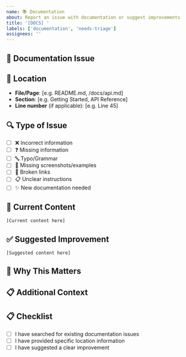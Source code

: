 ```yaml
---
name: 📚 Documentation
about: Report an issue with documentation or suggest improvements
title: '[DOCS] '
labels: ['documentation', 'needs-triage']
assignees: ''
---
```


## 📖 Documentation Issue

<!-- Describe the documentation issue or improvement -->

## 📍 Location

<!-- Where is the documentation issue located? -->

- **File/Page**: [e.g. README.md, /docs/api.md]
- **Section**: [e.g. Getting Started, API Reference]
- **Line number** (if applicable): [e.g. Line 45]

## 🔍 Type of Issue

<!-- Mark the relevant option with an "x" -->

- [ ] ❌ Incorrect information
- [ ] ❓ Missing information
- [ ] 🔤 Typo/Grammar
- [ ] 📸 Missing screenshots/examples
- [ ] 🔗 Broken links
- [ ] 📋 Unclear instructions
- [ ] ✨ New documentation needed

## 📝 Current Content

<!-- If applicable, copy the current content that needs to be fixed -->

```
[Current content here]
```

## ✅ Suggested Improvement

<!-- Provide your suggested fix or improvement -->

```
[Suggested content here]
```

## 🎯 Why This Matters

<!-- Explain why this documentation change is important -->

## 📋 Additional Context

<!-- Any other context about the documentation issue -->

## 📋 Checklist

- [ ] I have searched for existing documentation issues
- [ ] I have provided specific location information
- [ ] I have suggested a clear improvement
